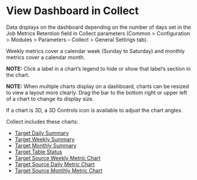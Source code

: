 # View Dashboard in Collect

Data displays on the dashboard depending on the number of days set in
the Job Metrics Retention field in Collect parameters (Common \>
Configuration \> Modules \> Parameters – Collect \> General Settings
tab).

Weekly metrics cover a calendar week (Sunday to Saturday) and monthly
metrics cover a calendar month.

<span style="font-weight: bold;">NOTE:</span> Click a label in a chart’s
legend to hide or show that label’s section in the chart.

<span style="font-weight: bold;">NOTE:</span> When multiple charts
display on a dashboard, charts can be resized to view a layout more
clearly. Drag the bar to the bottom right or upper left of a chart to
change its display size.

If a chart is 3D, a 3D Controls icon is available to adjust the chart
angles.

Collect includes these charts:

  - [Target Daily Summary](../Page_Desc/Target_Daily_Summary.htm)
  - [Target Weekly Summary](../Page_Desc/Target_Weekly_Summary.htm)
  - [Target Monthly Summary](../Page_Desc/Target_Monthly_Summary.htm)
  - [Target Table Status](../Page_Desc/Target_Table_Status.htm)
  - [Target Source Weekly Metric
    Chart](../Page_Desc/Target_Source_Weekly_Metric_Chart.htm)
  - [Target Source Daily Metric
    Chart](../Page_Desc/Target_Source_Daily_Metric_Chart.htm)
  - [Target Source Monthly Metric
    Chart](../Page_Desc/Target_Source_Monthly_Metric_Chart.htm)
